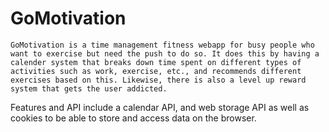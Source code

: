 # GoMotivation
	GoMotivation is a time management fitness webapp for busy people who want to exercise but need the push to do so. It does this by having a calender system that breaks down time spent on different types of activities such as work, exercise, etc., and recommends different exercises based on this. Likewise, there is also a level up reward system that gets the user addicted. 

Features and API include a calendar API, and web storage API as well as cookies to be able to store and access data on the browser.

